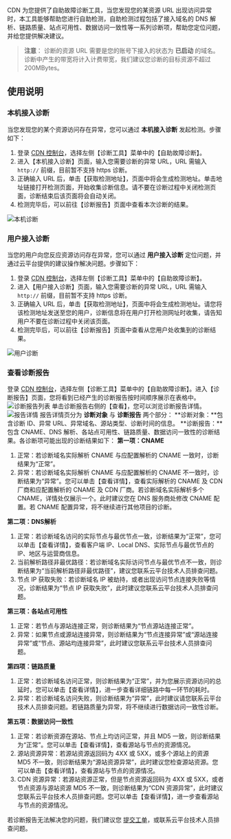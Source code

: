 CDN 为您提供了自助故障诊断工具，当您发现您的某资源 URL 出现访问异常时，本工具能够帮助您进行自助检测，自助检测过程包括了接入域名的 DNS 解析、链路质量、站点可用性、数据访问一致性等一系列诊断项，帮助您定位问题，并给您提供解决建议。

> **注意**：
> 诊断的资源 URL 需要是您的账号下接入的状态为 **已启动** 的域名。诊断中产生的带宽将计入计费带宽，我们建议您诊断的目标资源不超过 200MBytes。

## 使用说明
### 本机接入诊断
当您发现您的某个资源访问存在异常，您可以通过 **本机接入诊断** 发起检测。步骤如下：
1. 登录 [CDN 控制台](http://console.tcecqpoc.fsphere.cn/cdn)，选择左侧【诊断工具】菜单中的【自助故障诊断】。
2. 进入【本机接入诊断】页面，输入您需要诊断的异常 URL，URL 需输入 ```http://``` 前缀，目前暂不支持 https 诊断。
3. 正确输入 URL 后，单击【获取检测地址】，页面中将会生成检测地址。单击地址链接打开检测页面，开始收集诊断信息。请不要在诊断过程中关闭检测页面，诊断结束后该页面将会自动关闭。
4. 检测完毕后，可以前往【诊断报告】页面中查看本次诊断的结果。

![本机诊断](http://imgcache.tcecqpoc.fsphere.cn/image/mc.qcloudimg.com/static/img/0ca0998f99eb34b0518c0d2bec8a3723/self_diagnose.png)
### 用户接入诊断 
当您的用户向您反应资源访问存在异常，您可以通过 **用户接入诊断** 定位问题，并通过云平台提供的建议操作解决问题。步骤如下：
1. 登录 [CDN 控制台](http://console.tcecqpoc.fsphere.cn/cdn)，选择左侧【诊断工具】菜单中的【自助故障诊断】。
2. 进入【用户接入诊断】页面，输入您需要诊断的异常 URL，URL 需输入 ```http://``` 前缀，目前暂不支持 https 诊断。
3. 正确输入 URL 后，单击【获取检测地址】，页面中将会生成检测地址。请您将该检测地址发送至您的用户，诊断信息将在用户打开检测网址时收集，请告知用户不要在诊断过程中关闭该页面。
4. 检测完毕后，可以前往【诊断报告】页面中查看从您用户处收集到的诊断结果。

![用户诊断](http://imgcache.tcecqpoc.fsphere.cn/image/mc.qcloudimg.com/static/img/bbf78690bdf0427185c262f2bebc1131/client_diagnose.png)
### 查看诊断报告
登录 [CDN 控制台](http://console.tcecqpoc.fsphere.cn/cdn)，选择左侧【诊断工具】菜单中的【自助故障诊断】。进入【诊断报告】页面，您将看到已经产生的诊断报告按时间顺序展示在表格中。
![诊断报告列表](http://imgcache.tcecqpoc.fsphere.cn/image/mc.qcloudimg.com/static/img/e7f20ed2db1f3189fa76f52e7eab8405/diagnose_report.png)
单击诊断报告右侧的【查看】，您可以浏览诊断报告详情。 
![报告详情](http://imgcache.tcecqpoc.fsphere.cn/image/mc.qcloudimg.com/static/img/a20eec7d8f810d8351bd5438d51bde36/diagnose_details.png)
报告详情页分为 **诊断对象** 与 **诊断报告** 两个部分：
**诊断对象：**包含诊断 ID、异常 URL、异常域名、源站类型、诊断时间的信息。
**诊断报告：**包含 CNAME、DNS 解析、各站点可用性、链路质量、数据访问一致性的诊断结果。各诊断项可能出现的诊断结果如下：
**第一项：CNAME**
1. 正常：若诊断域名实际解析 CNAME 与应配置解析的 CNAME 一致时，诊断结果为“正常”。
2. 异常：若诊断域名实际解析 CNAME 与应配置解析的 CNAME 不一致时，诊断结果为“异常”。您可以单击【查看详情】，查看实际解析的 CNAME 及 CDN 厂商和应配置解析的 CNAME 及 CDN 厂商。若诊断域名实际解析多个 CNAME，详情处仅展示一个。此时建议您在 DNS 服务商处修改 CNAME 配置。若 CNAME 配置异常，将不继续进行其他项目的诊断。

**第二项：DNS解析**
1. 正常：若诊断域名访问的实际节点与最优节点一致，诊断结果为“正常”，您可以单击【查看详情】，查看客户端 IP、Local DNS、实际节点与最优节点的 IP、地区与运营商信息。
2. 当前解析路径非最优路径：若诊断域名实际访问节点与最优节点不一致，则诊断结果为“当前解析路径非最优路径”，建议您联系云平台技术人员排查问题。
3. 节点 IP 获取失败：若诊断域名 IP 被劫持，或者出现访问节点连接失败等情况，诊断结果为“节点 IP 获取失败”，此时建议您联系云平台技术人员排查问题。

**第三项：各站点可用性**
1. 正常：若节点与源站连接正常，则诊断结果为“节点源站连接正常”。
2. 异常：如果节点或源站连接异常，则诊断结果为“节点连接异常”或“源站连接异常”或“节点、源站均连接异常”，此时建议您联系云平台技术人员排查问题。

**第四项：链路质量**
1. 正常：若诊断域名访问正常，则诊断结果为“正常”，并为您展示资源访问的总延时，您可以单击【查看详情】，进一步查看详细链路中每一环节的耗时。
2. 异常：若诊断域名访问失败，则诊断结果为“异常”，此时建议请您联系云平台技术人员排查问题。若链路质量为异常，将不继续进行数据访问一致性诊断。

**第五项：数据访问一致性**
1. 正常：若诊断资源在源站、节点上均访问正常，并且 MD5 一致，则诊断结果为“正常”。您可以单击【查看详情】，查看源站与节点的资源情况。
2. 源站资源异常：若源站资源返回码为 4XX 或 5XX，或多个源站上的资源 MD5 不一致，则诊断结果为“源站资源异常”，此时建议您检查源站资源。您可以单击【查看详情】，查看源站与节点的资源情况。
3. CDN 资源异常：若源站资源正常，但是节点资源返回码为 4XX 或 5XX，或者节点资源与源站资源 MD5 不一致，则诊断结果为“CDN 资源异常”，此时建议您联系云平台技术人员排查问题。您可以单击【查看详情】，进一步查看源站与节点的资源情况。

若诊断报告无法解决您的问题，我们建议您 [提交工单](http://console.tcecqpoc.fsphere.cn/workorder/category)，或联系云平台技术人员排查问题。

